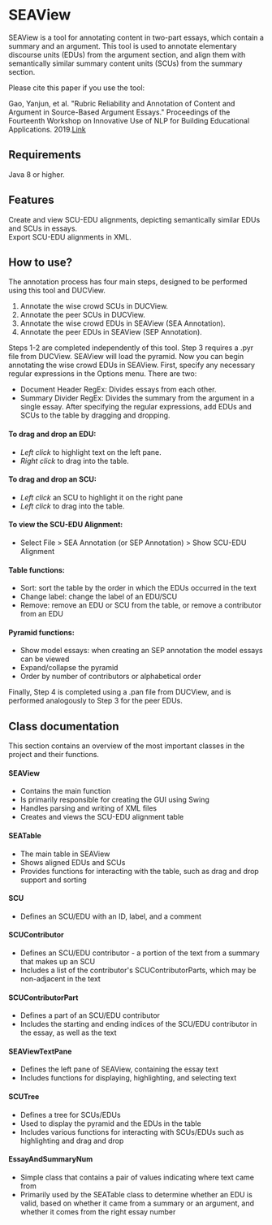 # SEAView

SEAView is a tool for annotating content in two-part essays, which contain a summary and an argument. This tool is used to annotate elementary discourse units (EDUs) from the argument section, and align them with semantically similar summary content units (SCUs) from the summary section. 

Please cite this paper if you use the tool:

Gao, Yanjun, et al. "Rubric Reliability and Annotation of Content and Argument in Source-Based Argument Essays." Proceedings of the Fourteenth Workshop on Innovative Use of NLP for Building Educational Applications. 2019.[Link](https://www.aclweb.org/anthology/W19-44#page=523)


## Requirements
Java 8 or higher.

## Features
Create and view SCU-EDU alignments, depicting semantically similar EDUs and SCUs in essays. <br />
Export SCU-EDU alignments in XML.

## How to use?
The annotation process has four main steps, designed to be performed using this tool and DUCView.
1. Annotate the wise crowd SCUs in DUCView.
2. Annotate the peer SCUs in DUCView.
3. Annotate the wise crowd EDUs in SEAView (SEA Annotation).
4. Annotate the peer EDUs in SEAView (SEP Annotation).

Steps 1-2 are completed independently of this tool. Step 3 requires a .pyr file from DUCView. SEAView will load the pyramid. Now you can begin annotating the wise crowd EDUs in SEAView. First, specify any necessary regular expressions in the Options menu. There are two:
- Document Header RegEx: Divides essays from each other.
- Summary Divider RegEx: Divides the summary from the argument in a single essay.
After specifying the regular expressions, add EDUs and SCUs to the table by dragging and dropping.<br />
#### To drag and drop an EDU:
- *Left click* to highlight text on the left pane.
- *Right click* to drag into the table.
#### To drag and drop an SCU:
- *Left click* an SCU to highlight it on the right pane
- *Left click* to drag into the table.
#### To view the SCU-EDU Alignment:
- Select File > SEA Annotation (or SEP Annotation) > Show SCU-EDU Alignment
#### Table functions:
- Sort: sort the table by the order in which the EDUs occurred in the text
- Change label: change the label of an EDU/SCU
- Remove: remove an EDU or SCU from the table, or remove a contributor from an EDU
#### Pyramid functions:
- Show model essays: when creating an SEP annotation the model essays can be viewed
- Expand/collapse the pyramid
- Order by number of contributors or alphabetical order

Finally, Step 4 is completed using a .pan file from DUCView, and is performed analogously to Step 3 for the peer EDUs.

## Class documentation
This section contains an overview of the most important classes in the project and their functions. <br />

#### SEAView
- Contains the main function
- Is primarily responsible for creating the GUI using Swing
- Handles parsing and writing of XML files
- Creates and views the SCU-EDU alignment table
#### SEATable
- The main table in SEAView
- Shows aligned EDUs and SCUs
- Provides functions for interacting with the table, such as drag and drop support and sorting
#### SCU
- Defines an SCU/EDU with an ID, label, and a comment
#### SCUContributor
- Defines an SCU/EDU contributor - a portion of the text from a summary that makes up an SCU
- Includes a list of the contributor's SCUContributorParts, which may be non-adjacent in the text
#### SCUContributorPart
- Defines a part of an SCU/EDU contributor
- Includes the starting and ending indices of the SCU/EDU contributor in the essay, as well as the text
#### SEAViewTextPane
- Defines the left pane of SEAView, containing the essay text
- Includes functions for displaying, highlighting, and selecting text
#### SCUTree
- Defines a tree for SCUs/EDUs
- Used to display the pyramid and the EDUs in the table
- Includes various functions for interacting with SCUs/EDUs such as highlighting and drag and drop
#### EssayAndSummaryNum
- Simple class that contains a pair of values indicating where text came from
- Primarily used by the SEATable class to determine whether an EDU is valid, based on whether it came from a summary or an argument, and whether it comes from the right essay number
